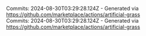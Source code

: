Commits: 2024-08-30T03:29:28.124Z - Generated via https://github.com/marketplace/actions/artificial-grass
<br>
Commits: 2024-08-30T03:29:28.124Z - Generated via https://github.com/marketplace/actions/artificial-grass
<br>
